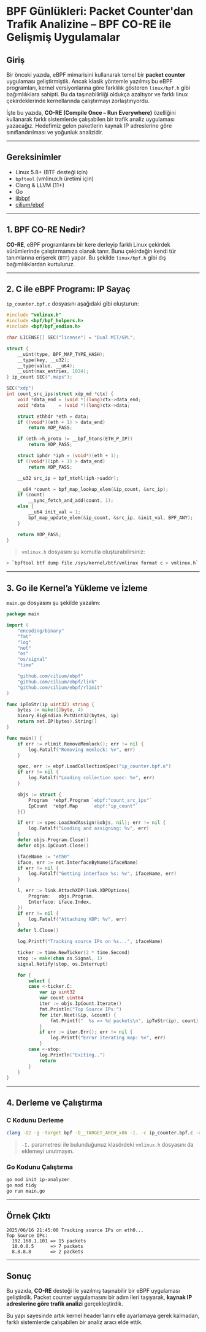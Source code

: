 # BPF Günlükleri: Packet Counter'dan Trafik Analizine – BPF CO-RE ile Gelişmiş Uygulamalar

## Giriş

Bir önceki yazıda, eBPF mimarisini kullanarak temel bir **packet counter** uygulaması geliştirmiştik. Ancak klasik yöntemle yazılmış bu eBPF programları, kernel versiyonlarına göre farklılık gösteren `linux/bpf.h` gibi bağımlılıklara sahipti. Bu da taşınabilirliği oldukça azaltıyor ve farklı linux çekirdeklerinde kernellarında çalıştırmayı zorlaştırıyordu.

İşte bu yazıda, **CO-RE (Compile Once – Run Everywhere)** özelliğini kullanarak farklı sistemlerde çalışabilen bir trafik analiz uygulaması yazacağız. Hedefimiz gelen paketlerin kaynak IP adreslerine göre sınıflandırılması ve yoğunluk analizidir.

---

## Gereksinimler

- Linux 5.8+ (BTF desteği için)
- `bpftool` (vmlinux.h üretimi için)
- Clang & LLVM (11+)
- Go
- [libbpf](https://github.com/libbpf/libbpf)
- [cilium/ebpf](https://github.com/cilium/ebpf)

---

## 1. BPF CO-RE Nedir?

**CO-RE**, eBPF programlarını bir kere derleyip farklı Linux çekirdek sürümlerinde çalıştırmamıza olanak tanır. Bunu çekirdeğin kendi tür tanımlarına erişerek (`BTF`) yapar. Bu şekilde `linux/bpf.h` gibi dış bağımlılıklardan kurtuluruz.

---

## 2. C ile eBPF Programı: IP Sayaç

`ip_counter.bpf.c` dosyasını aşağıdaki gibi oluşturun:

```c
#include "vmlinux.h"
#include <bpf/bpf_helpers.h>
#include <bpf/bpf_endian.h>

char LICENSE[] SEC("license") = "Dual MIT/GPL";

struct {
    __uint(type, BPF_MAP_TYPE_HASH);
    __type(key, __u32);
    __type(value, __u64);
    __uint(max_entries, 1024);
} ip_count SEC(".maps");

SEC("xdp")
int count_src_ips(struct xdp_md *ctx) {
    void *data_end = (void *)(long)ctx->data_end;
    void *data     = (void *)(long)ctx->data;

    struct ethhdr *eth = data;
    if ((void*)(eth + 1) > data_end)
        return XDP_PASS;

    if (eth->h_proto != __bpf_htons(ETH_P_IP))
        return XDP_PASS;

    struct iphdr *iph = (void*)(eth + 1);
    if ((void*)(iph + 1) > data_end)
        return XDP_PASS;

    __u32 src_ip = bpf_ntohl(iph->saddr);

    __u64 *count = bpf_map_lookup_elem(&ip_count, &src_ip);
    if (count)
        __sync_fetch_and_add(count, 1);
    else {
        __u64 init_val = 1;
        bpf_map_update_elem(&ip_count, &src_ip, &init_val, BPF_ANY);
    }

    return XDP_PASS;
}
```

> `vmlinux.h` dosyasını şu komutla oluşturabilirsiniz:
```sh
> `bpftool btf dump file /sys/kernel/btf/vmlinux format c > vmlinux.h`
```

---

## 3. Go ile Kernel’a Yükleme ve İzleme

`main.go` dosyasını şu şekilde yazalım:

```go
package main

import (
    "encoding/binary"
    "fmt"
    "log"
    "net"
    "os"
    "os/signal"
    "time"

    "github.com/cilium/ebpf"
    "github.com/cilium/ebpf/link"
    "github.com/cilium/ebpf/rlimit"
)

func ipToStr(ip uint32) string {
    bytes := make([]byte, 4)
    binary.BigEndian.PutUint32(bytes, ip)
    return net.IP(bytes).String()
}

func main() {
    if err := rlimit.RemoveMemlock(); err != nil {
        log.Fatalf("Removing memlock: %v", err)
    }

    spec, err := ebpf.LoadCollectionSpec("ip_counter.bpf.o")
    if err != nil {
        log.Fatalf("Loading collection spec: %v", err)
    }

    objs := struct {
        Program  *ebpf.Program `ebpf:"count_src_ips"`
        IpCount  *ebpf.Map     `ebpf:"ip_count"`
    }{}

    if err := spec.LoadAndAssign(&objs, nil); err != nil {
        log.Fatalf("Loading and assigning: %v", err)
    }
    defer objs.Program.Close()
    defer objs.IpCount.Close()

    ifaceName := "eth0"
    iface, err := net.InterfaceByName(ifaceName)
    if err != nil {
        log.Fatalf("Getting interface %s: %v", ifaceName, err)
    }

    l, err := link.AttachXDP(link.XDPOptions{
        Program:   objs.Program,
        Interface: iface.Index,
    })
    if err != nil {
        log.Fatalf("Attaching XDP: %v", err)
    }
    defer l.Close()

    log.Printf("Tracking source IPs on %s...", ifaceName)

    ticker := time.NewTicker(2 * time.Second)
    stop := make(chan os.Signal, 1)
    signal.Notify(stop, os.Interrupt)

    for {
        select {
        case <-ticker.C:
            var ip uint32
            var count uint64
            iter := objs.IpCount.Iterate()
            fmt.Println("Top Source IPs:")
            for iter.Next(&ip, &count) {
                fmt.Printf("  %s => %d packets\n", ipToStr(ip), count)
            }
            if err := iter.Err(); err != nil {
                log.Printf("Error iterating map: %v", err)
            }
        case <-stop:
            log.Println("Exiting..")
            return
        }
    }
}
```

---

## 4. Derleme ve Çalıştırma

### C Kodunu Derleme

```sh
clang -O2 -g -target bpf -D__TARGET_ARCH_x86 -I. -c ip_counter.bpf.c -o ip_counter.bpf.o
```

> `-I.` parametresi ile bulunduğunuz klasördeki `vmlinux.h` dosyasını da eklemeyi unutmayın.

### Go Kodunu Çalıştırma

```sh
go mod init ip-analyzer
go mod tidy
go run main.go
```

---

## Örnek Çıktı

```
2025/06/16 21:45:00 Tracking source IPs on eth0...
Top Source IPs:
  192.168.1.101 => 15 packets
  10.0.0.5      => 7 packets
  8.8.8.8       => 2 packets
```

---

## Sonuç

Bu yazıda, **CO-RE** desteği ile yazılmış taşınabilir bir eBPF uygulaması geliştirdik. Packet counter uygulamasını bir adım ileri taşıyarak, **kaynak IP adreslerine göre trafik analizi** gerçekleştirdik.

Bu yapı sayesinde artık kernel header'larını elle ayarlamaya gerek kalmadan, farklı sistemlerde çalışabilen bir analiz aracı elde ettik.